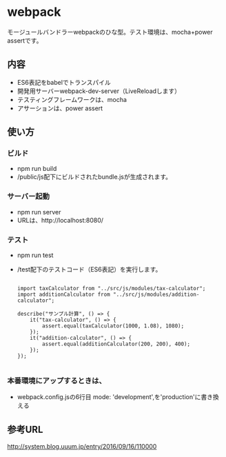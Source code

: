 # webpack
モージュールバンドラーwebpackのひな型。テスト環境は、mocha+power assertです。

## 内容
* ES6表記をbabelでトランスパイル
* 開発用サーバーwebpack-dev-server（LiveReloadします）
* テスティングフレームワークは、mocha
* アサーションは、power assert

## 使い方
### ビルド
* npm run build
* /public/js配下にビルドされたbundle.jsが生成されます。

### サーバー起動
* npm run server
* URLは、http://localhost:8080/

### テスト
* npm run test
* /test配下のテストコード（ES6表記）を実行します。

    ```import assert from "assert";

    import taxCalculator from "../src/js/modules/tax-calculator";
    import additionCalculator from "../src/js/modules/addition-calculator";

    describe("サンプル計算", () => {
        it("tax-calculator", () => {
            assert.equal(taxCalculator(1000, 1.08), 1080);
        });
        it("addition-calculator", () => {
            assert.equal(additionCalculator(200, 200), 400);
        });
    });


### 本番環境にアップするときは、
* webpack.config.jsの6行目 mode: 'development',を'production'に書き換える

## 参考URL
http://system.blog.uuum.jp/entry/2016/09/16/110000
